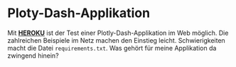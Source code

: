 # Ploty-Dash-Applikation
Mit [**HEROKU**](https://www.heroku.com) ist der Test einer Plotly-Dash-Applikation im Web möglich. Die zahlreichen Beispiele im Netz machen den Einstieg leicht. Schwierigkeiten macht die Datei `requirements.txt`. Was gehört für meine Applikation da zwingend hinein? 
